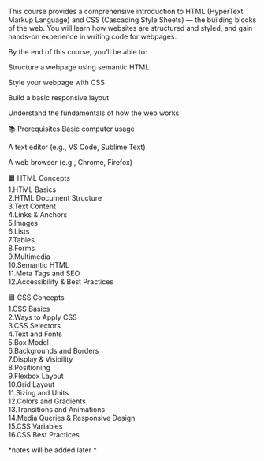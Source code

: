 This course provides a comprehensive introduction to HTML (HyperText Markup Language) and CSS (Cascading Style Sheets) — the building blocks of the web. You will learn how websites are structured and styled, and gain hands-on experience in writing code for webpages.

By the end of this course, you’ll be able to:

Structure a webpage using semantic HTML

Style your webpage with CSS

Build a basic responsive layout

Understand the fundamentals of how the web works

📚 Prerequisites
Basic computer usage

A text editor (e.g., VS Code, Sublime Text)

A web browser (e.g., Chrome, Firefox)



🟧 HTML Concepts
<br>
1.HTML Basics
<br>
2.HTML Document Structure
<br>
3.Text Content
<br>
4.Links & Anchors
<br>
5.Images
<br>
6.Lists
<br>
7.Tables
<br>
8.Forms
<br>
9.Multimedia
<br>
10.Semantic HTML
<br>
11.Meta Tags and SEO
<br>
12.Accessibility & Best Practices
<br>

🟦 CSS Concepts
<br>
1.CSS Basics
<br>
2.Ways to Apply CSS
<br>
3.CSS Selectors
<br>
4.Text and Fonts
<br>
5.Box Model
<br>
6.Backgrounds and Borders
<br>
7.Display & Visibility
<br>
8.Positioning
<br>
9.Flexbox Layout
<br>
10.Grid Layout
<br>
11.Sizing and Units
<br>
12.Colors and Gradients
<br>
13.Transitions and Animations
<br>
14.Media Queries & Responsive Design
<br>
15.CSS Variables
<br>
16.CSS Best Practices
<br>

*notes will be added later *
